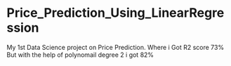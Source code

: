 # Price_Prediction_Using_LinearRegression
My 1st Data Science project on Price Prediction. Where i Got R2 score 73%
But with the help of polynomail degree 2 i got 82%
